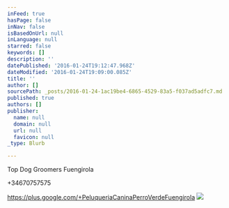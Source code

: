 ```yaml
---
inFeed: true
hasPage: false
inNav: false
isBasedOnUrl: null
inLanguage: null
starred: false
keywords: []
description: ''
datePublished: '2016-01-24T19:12:47.968Z'
dateModified: '2016-01-24T19:09:00.085Z'
title: ''
author: []
sourcePath: _posts/2016-01-24-1ac19be4-6865-4529-83a5-f037ad5adfc7.md
published: true
authors: []
publisher:
  name: null
  domain: null
  url: null
  favicon: null
_type: Blurb

---
```

Top Dog Groomers Fuengirola

+34670757575

https://plus.google.com/+PeluqueriaCaninaPerroVerdeFuengirola
![](https://the-grid-user-content.s3-us-west-2.amazonaws.com/e33e7e71-6a13-4e05-9e63-849a0c8ebad3.JPG)